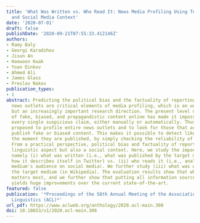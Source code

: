 ```yaml
---
title: 'What Was Written vs. Who Read It: News Media Profiling Using Text Analysis
  and Social Media Context'
date: '2020-07-01'
draft: false
publishDate: '2020-09-21T07:55:33.412146Z'
authors:
- Ramy Baly
- Georgi Karadzhov
- Jisun An
- Haewoon Kwak
- Yoan Dinkov
- Ahmed Ali
- James Glass
- Preslav Nakov
publication_types:
- 1
abstract: Predicting the political bias and the factuality of reporting of entire
  news outlets are critical elements of media profiling, which is an understudied
  but an increasingly important research direction. The present level of proliferation
  of fake, biased, and propagandistic content online has made it impossible to fact-check
  every single suspicious claim, either manually or automatically. Thus, it has been
  proposed to profile entire news outlets and to look for those that are likely to
  publish fake or biased content. This makes it possible to detect likely 'fake news'
  the moment they are published, by simply checking the reliability of their source.
  From a practical perspective, political bias and factuality of reporting have a
  linguistic aspect but also a social context. Here, we study the impact of both,
  namely (i) what was written (i.e., what was published by the target medium, and
  how it describes itself in Twitter) vs. (ii) who reads it (i.e., analyzing the target
  medium's audience on social media). We further study (iii) what was written about
  the target medium (in Wikipedia). The evaluation results show that what was written
  matters most, and we further show that putting all information sources together
  yields huge improvements over the current state-of-the-art.
featured: false
publication: '*Proceedings of the 58th Annual Meeting of the Association for Computational
  Linguistics (ACL)*'
url_pdf: https://www.aclweb.org/anthology/2020.acl-main.308
doi: 10.18653/v1/2020.acl-main.308
---
```


